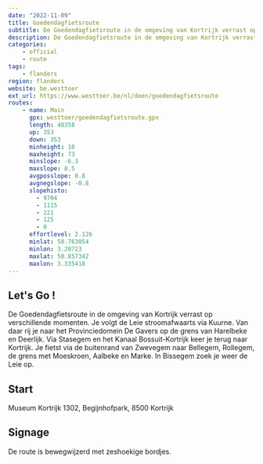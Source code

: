 ```yaml
---
date: "2022-11-09"
title: Goedendagfietsroute
subtitle: De Goedendagfietsroute in de omgeving van Kortrijk verrast op verschillende momenten
description: De Goedendagfietsroute in de omgeving van Kortrijk verrast op verschillende momenten
categories:
    - official
    - route
tags:
    - flanders
region: flanders
website: be.westtoer
ext_url: https://www.westtoer.be/nl/doen/goedendagfietsroute
routes:
    - name: Main
      gpx: westtoer/goedendagfietsroute.gpx
      length: 48358
      up: 353
      down: 353
      minheight: 10
      maxheight: 73
      minslope: -6.3
      maxslope: 8.5
      avgposslope: 0.8
      avgnegslope: -0.8
      slopehisto:
        - 9704
        - 1115
        - 221
        - 125
        - 0
      effortlevel: 2.126
      minlat: 50.763054
      minlon: 3.20723
      maxlat: 50.857342
      maxlon: 3.335418
---
```


## Let's Go ! 

De Goedendagfietsroute in de omgeving van Kortrijk verrast op verschillende momenten. Je volgt de Leie stroomafwaarts via Kuurne. Van daar rij je naar het Provinciedomein De Gavers op de grens van Harelbeke en Deerlijk. Via Stasegem en het Kanaal Bossuit-Kortrijk keer je terug naar Kortrijk. Je fietst via de buitenrand van Zwevegem naar Bellegem, Rollegem, de grens met Moeskroen, Aalbeke en Marke. In Bissegem zoek je weer de Leie op.

## Start

Museum Kortrijk 1302, Begijnhofpark, 8500 Kortrijk

## Signage

De route is bewegwijzerd met zeshoekige bordjes.
